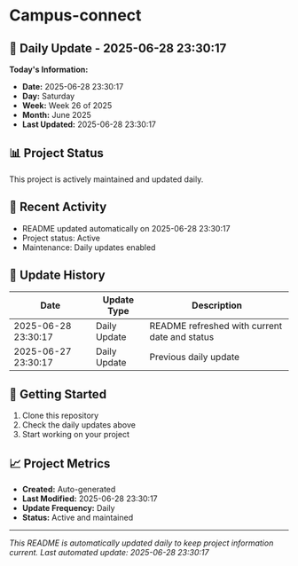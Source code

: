 # Campus-connect

## 📅 Daily Update - 2025-06-28 23:30:17

**Today's Information:**
- **Date:** 2025-06-28 23:30:17
- **Day:** Saturday
- **Week:** Week 26 of 2025
- **Month:** June 2025
- **Last Updated:** 2025-06-28 23:30:17

## 📊 Project Status

This project is actively maintained and updated daily.

## 🚀 Recent Activity

- README updated automatically on 2025-06-28 23:30:17
- Project status: Active
- Maintenance: Daily updates enabled

## 📝 Update History

| Date | Update Type | Description |
|------|-------------|-------------|
| 2025-06-28 23:30:17 | Daily Update | README refreshed with current date and status |
| 2025-06-27 23:30:17 | Daily Update | Previous daily update |

## 🔧 Getting Started

1. Clone this repository
2. Check the daily updates above
3. Start working on your project

## 📈 Project Metrics

- **Created:** Auto-generated
- **Last Modified:** 2025-06-28 23:30:17
- **Update Frequency:** Daily
- **Status:** Active and maintained

---

*This README is automatically updated daily to keep project information current.*
*Last automated update: 2025-06-28 23:30:17*
